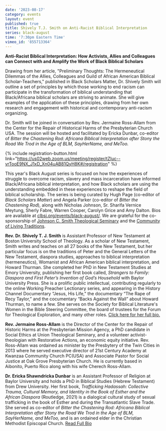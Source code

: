 ```yaml
---
date: '2023-08-17'
category: events
layout: event
published: true
title: Shively T.J. Smith on Anti-Racist Biblical Interpretation
series: black-august
time: '7:30pm Eastern Time'
vimeo_id: '855713364'
---
```

**Anti-Racist Biblical Interpretation:
How Activists, Allies and Colleagues can Connect with and Amplify the Work of Black Biblical Scholars**

Drawing from her article, "Preliminary Thoughts: The Hermeneutical Dilemmas of the Allies, Colleagues and Guild of African American Biblical Scholar-Teachers," published in Black Scholars Matter, Dr. Shively Smith will outline a set of principles by which those working to end racism can participate in the transformation of biblical understanding that Black/Africana biblical scholars are striving to animate. She will give examples of the application of these principles, drawing from her own research and engagement with historical and contemporary anti-racism organizing.

Dr. Smith will be joined in conversation by Rev. Jermaine Ross-Allam from the Center for the Repair of Historical Harms of the Presbyterian Church USA. The session will be hosted and facilitated by Ericka Dunbar, co-editor of _Bitter the Chastening Rod: Africana Biblical Interpretation after Stony the Road We Trod in the Age of BLM, SayHerName, and MeToo._

{% include registration-button.html link="https://us02web.zoom.us/meeting/register/tZIuc--vrTooE9NX_J1xD_Xn04uAB81QyH8K#/registration" %}

This year's Black August series is focused on how the experiences of struggle to overcome racism, slavery and mass incarceration have informed Black/Africana biblical interpretation, and how Black scholars are using the understanding embedded in these experiences to reshape the field of biblical scholarship. The series is being curated by Hugh Page (co-editor of _Black Scholars Matter_) and Angela Parker (co-editor of _Bitter the Chastening Rod_), along with Nicholas Johnson, Sr. Sharifa Vernice Meytung, Sherly Fabre, Warren Cooper, Carolyn Grice and Amy Dalton. Bios are available at [clbsj.org/events/black-august/](https://clbsj.org/events/black-august/). We are grateful for the co-sponsorship of [Johnson C. Smith Theological Seminary](https://www.jcsts.org/) and the [Community of Living Traditions](https://www.facebook.com/CLTMultifaith/).

**Rev. Dr. Shively T. J. Smith** is Assistant Professor of New Testament at Boston University School of Theology. As a scholar of New Testament, Smith writes and teaches on all 27 books of the New Testament, but her particular focus is on the traditions of Peter and the General Letters of the New Testament, diaspora studies, approaches to biblical interpretation (hermeneutics), Womanist and African American biblical interpretation, and Howard Thurman. She completed her PhD in New Testament Studies at Emory University, publishing her first book called, _Strangers to Family: Diaspora and First Peter’s Invention of God’s Household_ with Baylor University Press. She is a prolific public intellectual, contributing regularly to the online Working Preacher Lectionary series, and appearing in the History Channel Documentary “Jesus, His Life," the documentary “The Rape of Recy Taylor,” and the cocumentary “Backs Against the Wall” about Howard Thurman, to name a few. She serves on the Society for Biblical Literature's Women in the Bible Steering Committee, the board of trustees for the Forum for Theological Exploration, and many other roles. [Click here for her full bio.](https://www.bu.edu/sth/profile/shively-t-j-smith/)

**Rev. Jermaine Ross-Allam** is the Director of the Center for the Repair of Historic Harms at the Presbyterian Mission Agency, a PhD candidate in Social Ethics at Union Theological Seminary, and a volunteer activist-theologian with Restorative Actions, an economic equity initiative. Rev. Ross-Allam was ordained as minister by the Presbytery of the Twin Cities in 2013 where he served executive director of 21st Century Academy at Kwanzaa Community Church PC(USA) and Associate Pastor for Social Justice at Oak Grove Presbyterian Church. He is currently based in Aibonito, Puerto Rico along with his wife Cherech Ross-Allam. 

**Dr. Ericka Shawndricka Dunbar** is an Assistant Professor of Religion at Baylor University and holds a PhD in Biblical Studies (Hebrew Testament) from Drew University. Her first book, _Trafficking Hadassah: Collective Trauma, Cultural Memory, and Identity in the Book of Esther and the African Diaspora_ (Routledge, 2021) is a dialogical cultural study of sexual trafficking in the book of Esther and during the Transatlantic Slave Trade. She served as co-editor of _Bitter the Chastening Rod: Africana Biblical Interpretation after Stony the Road We Trod in the Age of BLM, SayHerName, and MeToo,_ and is an ordained elder in the Christian Methodist Episcopal Church. [Read Full Bio](https://religion.artsandsciences.baylor.edu/person/ericka-s-dunbar-phd)
